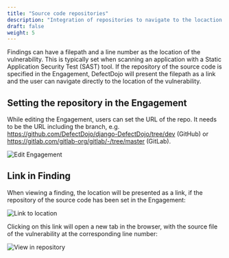```yaml
---
title: "Source code repositories"
description: "Integration of repositories to navigate to the locaction of findings in the source code."
draft: false
weight: 5
---
```


Findings can have a filepath and a line number as the location of the vulnerability. This is typically set when scanning an application with a Static Application Security Test (SAST) tool. If the repository of the source code is specified in the Engagement, DefectDojo will present the filepath as a link and the user can navigate directly to the location of the vulnerability.

## Setting the repository in the Engagement

While editing the Engagement, users can set the URL of the repo. It needs to be the URL including the branch, e.g. https://github.com/DefectDojo/django-DefectDojo/tree/dev (GitHub) or https://gitlab.com/gitlab-org/gitlab/-/tree/master (GitLab).

![Edit Engagement](../../images/source-code-repositories_1.png)

## Link in Finding

When viewing a finding, the location will be presented as a link, if the repository of the source code has been set in the Engagement:

![Link to location](../../images/source-code-repositories_2.png)

Clicking on this link will open a new tab in the browser, with the source file of the vulnerability at the corresponding line number:

![View in repository](../../images/source-code-repositories_3.png)
